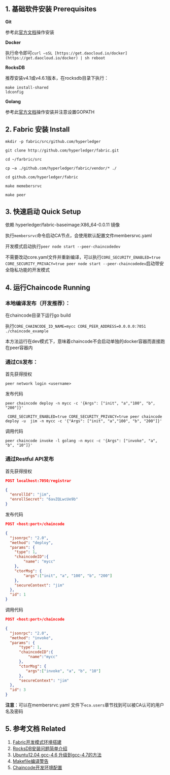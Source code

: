 ## 1. 基础软件安装 Prerequisites

**Git**

参考此[官方文档](https://git-scm.com/book/en/v2/Getting-Started-Installing-Git)操作安装

**Docker**

执行命令即可`curl –sSL [https://get.daocloud.io/docker](https://get.daocloud.io/docker) | sh reboot`

**RocksDB**

推荐安装v4.1或v4.6.1版本，在rocksdb目录下执行：

```shell
make install-shared
ldconfig
```

**Golang**

参考此[官方文档](https://golang.org/doc/install)操作安装并注意设置GOPATH

## 2. Fabric 安装 Install

```shell
mkdir -p fabric/src/github.com/hyperledger

git clone http://github.com/hyperledger/fabric.git

cd ~/farbric/src

cp –a ./github.com/hyperledger/fabric/vendor/* ./

cd github.com/hyperledger/fabric

make memebersrvc

make peer
```

## 3. 快速启动 Quick Setup

依赖 hyperledger/fabric-baseimage:X86_64-0.0.11 镜像

执行`membersrvc`命令启动CA节点，会使用默认配置文件membersrvc.yaml

开发模式启动执行`peer node start --peer-chaincodedev`

不需要改动core.yaml文件并重新编译，可以执行`CORE_SECURITY_ENABLED=true CORE_SECURITY_PRIVACY=true peer node start --peer-chaincodedev`启动带安全隐私功能的开发模式

## 4. 运行Chaincode Running 

### 本地编译发布（开发推荐）：

在chaincode目录下运行go build

执行`CORE_CHAINCODE_ID_NAME=mycc CORE_PEER_ADDRESS=0.0.0.0:7051 ./chaincode_example`

本方法运行在dev模式下，意味着chaincode不会启动单独的docker容器而直接跑在peer容器内

### 通过Cli发布：

首先获得授权

`peer network login <username>`

发布代码

`peer chaincode deploy -n mycc -c '{Args": ["init", "a","100", "b", "200"]}'`

` CORE_SECURITY_ENABLED=true CORE_SECURITY_PRIVACY=true peer chaincode deploy -u  jim -n mycc -c '{"Args": ["init", "a","100", "b", "200"]}'`

调用代码

`peer chaincode invoke -l golang -n mycc -c '{Args": ["invoke", "a", "b", "10"]}'`

### 通过Restful API发布

首先获得授权

```json
POST localhost:7050/registrar

{
  "enrollId": "jim",
  "enrollSecret": "6avZQLwcUe9b"
}
```

发布代码

```json
POST <host:port>/chaincode

{
  "jsonrpc": "2.0",
  "method": "deploy",
  "params": {
    "type": 1,
    "chaincodeID":{
        "name": "mycc"
    },
    "ctorMsg": {
        "args":["init", "a", "100", "b", "200"]
    },
    "secureContext": "jim"
  },
  "id": 1
}
```

调用代码

```json
POST <host:port>/chaincode

{
  "jsonrpc": "2.0",
  "method": "invoke",
  "params": {
      "type": 1,
      "chaincodeID":{
          "name":"mycc"
      },
      "ctorMsg": {
         "args":["invoke", "a", "b", "10"]
      },
      "secureContext": "jim"
  },
  "id": 3
}
```

**注意**：可以在membersrvc.yaml 文件下`eca.users`章节找到可以被CA认可的用户名及密码

## 5. 参考文档 Related

1. [Fabric开发模式环境搭建](https://g2ex.github.io/2016/11/26/Fabric-Deployment-and-Chaincode-Setup/)
2. [RocksDB安装问题简单介绍](http://www.cnblogs.com/shuren/p/3981744.html)
3. [Ubuntu12.04 gcc-4.6 升级到gcc-4.7的方法](http://highlightz.blog.163.com/blog/static/23801000420141115103727888/)
4. [Makefile编译警告](http://stackoverflow.com/questions/23281050/makefile-warning-warning-file-main-cpp-has-modification-time-2-1e04-s-in-th)
5. [Chaincode开发环境配置](https://github.com/hyperledger/fabric/blob/v0.6/docs/Setup/Chaincode-setup.md)



